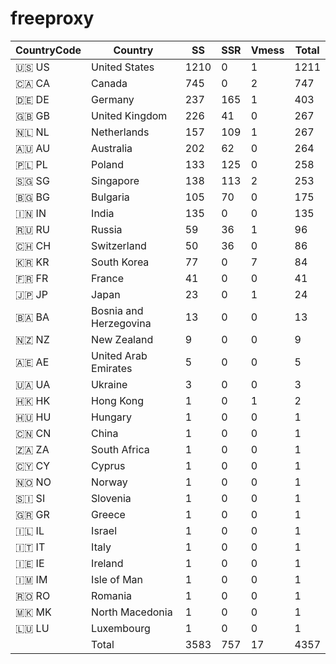 # freeproxy

|CountryCode|Country|SS|SSR|Vmess|Total|
|  ----  | ----  |  ----  | ----  |  ----  | ----  |
|🇺🇸 US|United States|1210|0|1|1211|
|🇨🇦 CA|Canada|745|0|2|747|
|🇩🇪 DE|Germany|237|165|1|403|
|🇬🇧 GB|United Kingdom|226|41|0|267|
|🇳🇱 NL|Netherlands|157|109|1|267|
|🇦🇺 AU|Australia|202|62|0|264|
|🇵🇱 PL|Poland|133|125|0|258|
|🇸🇬 SG|Singapore|138|113|2|253|
|🇧🇬 BG|Bulgaria|105|70|0|175|
|🇮🇳 IN|India|135|0|0|135|
|🇷🇺 RU|Russia|59|36|1|96|
|🇨🇭 CH|Switzerland|50|36|0|86|
|🇰🇷 KR|South Korea|77|0|7|84|
|🇫🇷 FR|France|41|0|0|41|
|🇯🇵 JP|Japan|23|0|1|24|
|🇧🇦 BA|Bosnia and Herzegovina|13|0|0|13|
|🇳🇿 NZ|New Zealand|9|0|0|9|
|🇦🇪 AE|United Arab Emirates|5|0|0|5|
|🇺🇦 UA|Ukraine|3|0|0|3|
|🇭🇰 HK|Hong Kong|1|0|1|2|
|🇭🇺 HU|Hungary|1|0|0|1|
|🇨🇳 CN|China|1|0|0|1|
|🇿🇦 ZA|South Africa|1|0|0|1|
|🇨🇾 CY|Cyprus|1|0|0|1|
|🇳🇴 NO|Norway|1|0|0|1|
|🇸🇮 SI|Slovenia|1|0|0|1|
|🇬🇷 GR|Greece|1|0|0|1|
|🇮🇱 IL|Israel|1|0|0|1|
|🇮🇹 IT|Italy|1|0|0|1|
|🇮🇪 IE|Ireland|1|0|0|1|
|🇮🇲 IM|Isle of Man|1|0|0|1|
|🇷🇴 RO|Romania|1|0|0|1|
|🇲🇰 MK|North Macedonia|1|0|0|1|
|🇱🇺 LU|Luxembourg|1|0|0|1|
||Total|3583|757|17|4357|
